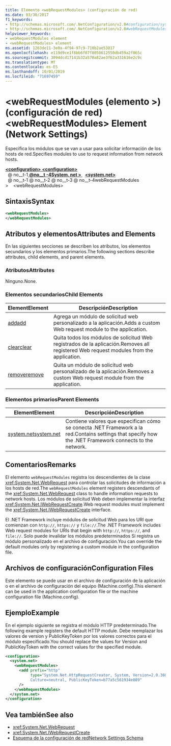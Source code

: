 ```yaml
---
title: Elemento <webRequestModules> (configuración de red)
ms.date: 03/30/2017
f1_keywords:
- http://schemas.microsoft.com/.NetConfiguration/v2.0#configuration/system.net/webRequestModules
- http://schemas.microsoft.com/.NetConfiguration/v2.0#webRequestModules
helpviewer_keywords:
- webRequestModules element
- <webRequestModules> element
ms.assetid: 1263de11-3e0a-4f94-97c9-710b2ae53817
ms.openlocfilehash: e119d9ce1f8bb6f07f8050612550db459a2f065c
ms.sourcegitcommit: 3094dcd17141b32a570a82ae3f62a331616e2c9c
ms.translationtype: MT
ms.contentlocale: es-ES
ms.lasthandoff: 10/01/2019
ms.locfileid: "71697459"
---
```

# <a name="webrequestmodules-element-network-settings"></a><span data-ttu-id="5c693-102">\<webRequestModules (elemento >) (configuración de red)</span><span class="sxs-lookup"><span data-stu-id="5c693-102">\<webRequestModules> Element (Network Settings)</span></span>
<span data-ttu-id="5c693-103">Especifica los módulos que se van a usar para solicitar información de los hosts de red.</span><span class="sxs-lookup"><span data-stu-id="5c693-103">Specifies modules to use to request information from network hosts.</span></span>  
  
[<span data-ttu-id="5c693-104"> **\<configuration>** </span><span class="sxs-lookup"><span data-stu-id="5c693-104">**\<configuration>**</span></span>](../configuration-element.md)  
<span data-ttu-id="5c693-105">&nbsp; @ no__t-1[ **@no__t -4System. net >** ](system-net-element-network-settings.md)</span><span class="sxs-lookup"><span data-stu-id="5c693-105">&nbsp;&nbsp;[**\<system.net>**](system-net-element-network-settings.md)</span></span>  
<span data-ttu-id="5c693-106">&nbsp; @ no__t-1 @ no__t-2 @ no__t-3 @ no__t-4webRequestModules ></span><span class="sxs-lookup"><span data-stu-id="5c693-106">&nbsp;&nbsp;&nbsp;&nbsp;\<webRequestModules></span></span>  
  
## <a name="syntax"></a><span data-ttu-id="5c693-107">Sintaxis</span><span class="sxs-lookup"><span data-stu-id="5c693-107">Syntax</span></span>  
  
```xml  
<webRequestModules>   
</webRequestModules>  
```  
  
## <a name="attributes-and-elements"></a><span data-ttu-id="5c693-108">Atributos y elementos</span><span class="sxs-lookup"><span data-stu-id="5c693-108">Attributes and Elements</span></span>  
 <span data-ttu-id="5c693-109">En las siguientes secciones se describen los atributos, los elementos secundarios y los elementos primarios.</span><span class="sxs-lookup"><span data-stu-id="5c693-109">The following sections describe attributes, child elements, and parent elements.</span></span>  
  
### <a name="attributes"></a><span data-ttu-id="5c693-110">Atributos</span><span class="sxs-lookup"><span data-stu-id="5c693-110">Attributes</span></span>  
 <span data-ttu-id="5c693-111">Ninguno.</span><span class="sxs-lookup"><span data-stu-id="5c693-111">None.</span></span>  
  
### <a name="child-elements"></a><span data-ttu-id="5c693-112">Elementos secundarios</span><span class="sxs-lookup"><span data-stu-id="5c693-112">Child Elements</span></span>  
  
|<span data-ttu-id="5c693-113">**Element**</span><span class="sxs-lookup"><span data-stu-id="5c693-113">**Element**</span></span>|<span data-ttu-id="5c693-114">**Descripción**</span><span class="sxs-lookup"><span data-stu-id="5c693-114">**Description**</span></span>|  
|-----------------|---------------------|  
|[<span data-ttu-id="5c693-115">add</span><span class="sxs-lookup"><span data-stu-id="5c693-115">add</span></span>](add-element-for-webrequestmodules-network-settings.md)|<span data-ttu-id="5c693-116">Agrega un módulo de solicitud web personalizado a la aplicación.</span><span class="sxs-lookup"><span data-stu-id="5c693-116">Adds a custom Web request module to the application.</span></span>|  
|[<span data-ttu-id="5c693-117">clear</span><span class="sxs-lookup"><span data-stu-id="5c693-117">clear</span></span>](clear-element-for-webrequestmodules-network-settings.md)|<span data-ttu-id="5c693-118">Quita todos los módulos de solicitud Web registrados de la aplicación.</span><span class="sxs-lookup"><span data-stu-id="5c693-118">Removes all registered Web request modules from the application.</span></span>|  
|[<span data-ttu-id="5c693-119">remove</span><span class="sxs-lookup"><span data-stu-id="5c693-119">remove</span></span>](remove-element-for-webrequestmodules-network-settings.md)|<span data-ttu-id="5c693-120">Quita un módulo de solicitud web personalizado de la aplicación.</span><span class="sxs-lookup"><span data-stu-id="5c693-120">Removes a custom Web request module from the application.</span></span>|  
  
### <a name="parent-elements"></a><span data-ttu-id="5c693-121">Elementos primarios</span><span class="sxs-lookup"><span data-stu-id="5c693-121">Parent Elements</span></span>  
  
|<span data-ttu-id="5c693-122">**Element**</span><span class="sxs-lookup"><span data-stu-id="5c693-122">**Element**</span></span>|<span data-ttu-id="5c693-123">**Descripción**</span><span class="sxs-lookup"><span data-stu-id="5c693-123">**Description**</span></span>|  
|-----------------|---------------------|  
|[<span data-ttu-id="5c693-124">system.net</span><span class="sxs-lookup"><span data-stu-id="5c693-124">system.net</span></span>](system-net-element-network-settings.md)|<span data-ttu-id="5c693-125">Contiene valores que especifican cómo se conecta .NET Framework a la red.</span><span class="sxs-lookup"><span data-stu-id="5c693-125">Contains settings that specify how the .NET Framework connects to the network.</span></span>|  
  
## <a name="remarks"></a><span data-ttu-id="5c693-126">Comentarios</span><span class="sxs-lookup"><span data-stu-id="5c693-126">Remarks</span></span>  
 <span data-ttu-id="5c693-127">El elemento `webRequestModules` registra los descendientes de la clase <xref:System.Net.WebRequest> para controlar las solicitudes de información a los hosts de red.</span><span class="sxs-lookup"><span data-stu-id="5c693-127">The `webRequestModules` element registers descendants of the <xref:System.Net.WebRequest> class to handle information requests to network hosts.</span></span> <span data-ttu-id="5c693-128">Los módulos de solicitud Web deben implementar la interfaz <xref:System.Net.IWebRequestCreate>.</span><span class="sxs-lookup"><span data-stu-id="5c693-128">Web request modules must implement the <xref:System.Net.IWebRequestCreate> interface.</span></span>  
  
 <span data-ttu-id="5c693-129">El .NET Framework incluye módulos de solicitud Web para los URI que comienzan con `http://`, `https://` y `file://`.</span><span class="sxs-lookup"><span data-stu-id="5c693-129">The .NET Framework includes Web request modules for URIs that begin with `http://`, `https://`, and `file://`.</span></span> <span data-ttu-id="5c693-130">Solo puede invalidar los módulos predeterminados Si registra un módulo personalizado en el archivo de configuración.</span><span class="sxs-lookup"><span data-stu-id="5c693-130">You can override the default modules only by registering a custom module in the configuration file.</span></span>  
  
## <a name="configuration-files"></a><span data-ttu-id="5c693-131">Archivos de configuración</span><span class="sxs-lookup"><span data-stu-id="5c693-131">Configuration Files</span></span>  
 <span data-ttu-id="5c693-132">Este elemento se puede usar en el archivo de configuración de la aplicación o en el archivo de configuración del equipo (Machine.config).</span><span class="sxs-lookup"><span data-stu-id="5c693-132">This element can be used in the application configuration file or the machine configuration file (Machine.config).</span></span>  
  
## <a name="example"></a><span data-ttu-id="5c693-133">Ejemplo</span><span class="sxs-lookup"><span data-stu-id="5c693-133">Example</span></span>  
 <span data-ttu-id="5c693-134">En el ejemplo siguiente se registra el módulo HTTP predeterminado.</span><span class="sxs-lookup"><span data-stu-id="5c693-134">The following example registers the default HTTP module.</span></span> <span data-ttu-id="5c693-135">Debe reemplazar los valores de version y PublicKeyToken por los valores correctos para el módulo especificado.</span><span class="sxs-lookup"><span data-stu-id="5c693-135">You should replace the values for Version and PublicKeyToken with the correct values for the specified module.</span></span>  
  
```xml  
<configuration>  
  <system.net>  
    <webRequestModules>  
      <add prefix="http"  
           type="System.Net.HttpRequestCreator, System, Version=2.0.3600.0,  
           Culture=neutral, PublicKeyToken=b77a5c561934e089"  
      />  
    </webRequestModules>  
  </system.net>  
</configuration>  
```  
  
## <a name="see-also"></a><span data-ttu-id="5c693-136">Vea también</span><span class="sxs-lookup"><span data-stu-id="5c693-136">See also</span></span>

- <xref:System.Net.WebRequest>
- <xref:System.Net.IWebRequestCreate>
- [<span data-ttu-id="5c693-137">Esquema de la configuración de red</span><span class="sxs-lookup"><span data-stu-id="5c693-137">Network Settings Schema</span></span>](index.md)
